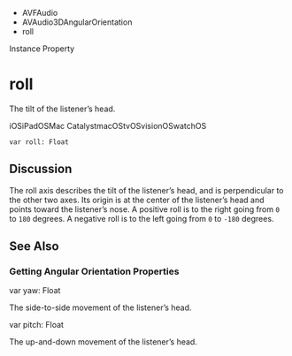 

- AVFAudio
- AVAudio3DAngularOrientation
-  roll 

Instance Property

# roll

The tilt of the listener’s head.

iOSiPadOSMac CatalystmacOStvOSvisionOSwatchOS

``` source
var roll: Float
```

## Discussion

The roll axis describes the tilt of the listener’s head, and is perpendicular to the other two axes. Its origin is at the center of the listener’s head and points toward the listener’s nose. A positive roll is to the right going from `0` to `180` degrees. A negative roll is to the left going from `0` to `-180` degrees.

## See Also

### Getting Angular Orientation Properties

var yaw: Float

The side-to-side movement of the listener’s head.

var pitch: Float

The up-and-down movement of the listener’s head.

